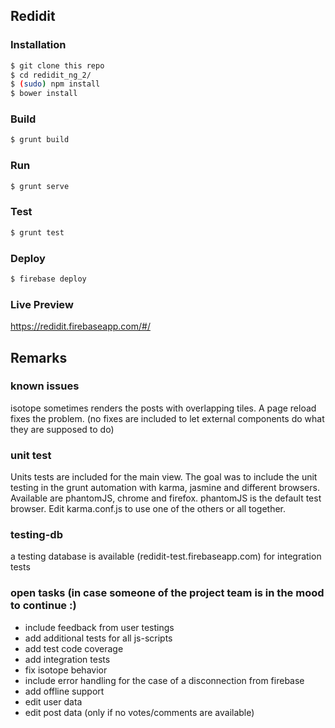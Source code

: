 
## Redidit

### Installation
```bash
$ git clone this repo
$ cd redidit_ng_2/
$ (sudo) npm install
$ bower install
```

### Build
```bash
$ grunt build
```

### Run
```bash
$ grunt serve
```

### Test
```bash
$ grunt test
```

### Deploy
```bash
$ firebase deploy
```

### Live Preview
https://redidit.firebaseapp.com/#/


## Remarks

### known issues
isotope sometimes renders the posts with overlapping tiles. A page reload fixes the problem.
(no fixes are included to let external components do what they are supposed to do)

### unit test
Units tests are included for the main view. The goal was to include the unit testing in the
grunt automation with karma, jasmine and different browsers.
Available are phantomJS, chrome and firefox.
phantomJS is the default test browser. Edit karma.conf.js to use one of the others or all together.

### testing-db
a testing database is available (redidit-test.firebaseapp.com) for integration tests

### open tasks (in case someone of the project team is in the mood to continue :)
- include feedback from user testings
- add additional tests for all js-scripts
- add test code coverage
- add integration tests
- fix isotope behavior
- include error handling for the case of a disconnection from firebase
- add offline support
- edit user data
- edit post data (only if no votes/comments are available)
